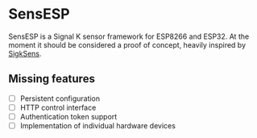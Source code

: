 # SensESP

SensESP is a Signal K sensor framework for ESP8266 and ESP32. At the moment it should be considered a proof of concept, heavily inspired by [SigkSens](https://github.com/mxtommy/SigkSens).

## Missing features

- [ ] Persistent configuration
- [ ] HTTP control interface
- [ ] Authentication token support
- [ ] Implementation of individual hardware devices
